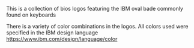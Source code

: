This is a collection of bios logos featuring the IBM oval bade commonly found on keyboards

There is a variety of color combinations in the logos. All colors used were specified in the IBM design language https://www.ibm.com/design/language/color
